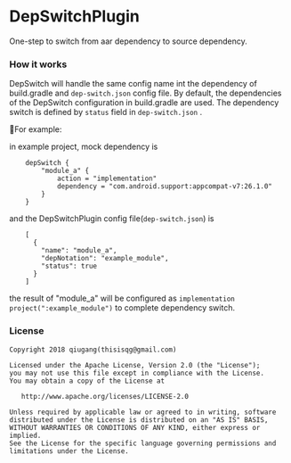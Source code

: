 # DepSwitchPlugin
One-step to switch from aar dependency to source dependency.

### How it works

DepSwitch will handle the same config name int the dependency of build.gradle and ```dep-switch.json``` config file.
By default, the dependencies of the DepSwitch configuration in build.gradle are used. The dependency switch is defined by ```status``` field in ```dep-switch.json``` .

For example:

in example project, mock dependency is
```
    depSwitch {
        "module_a" {
            action = "implementation"
            dependency = "com.android.support:appcompat-v7:26.1.0"
        }
    }

```
and the DepSwitchPlugin config file(```dep-switch.json```) is

```
    [
      {
        "name": "module_a",
        "depNotation": "example_module",
        "status": true
      }
    ]

```

the result of "module_a" will be configured as ```implementation project(":example_module")```
to complete dependency switch.

### License

    Copyright 2018 qiugang(thisisqg@gmail.com)

    Licensed under the Apache License, Version 2.0 (the "License");
    you may not use this file except in compliance with the License.
    You may obtain a copy of the License at

       http://www.apache.org/licenses/LICENSE-2.0

    Unless required by applicable law or agreed to in writing, software
    distributed under the License is distributed on an "AS IS" BASIS,
    WITHOUT WARRANTIES OR CONDITIONS OF ANY KIND, either express or implied.
    See the License for the specific language governing permissions and
    limitations under the License.
